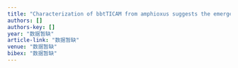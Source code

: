 ```yaml
---
title: "Characterization of bbtTICAM from amphioxus suggests the emergence of a MyD88-independent pathway in basal chordates"
authors: []
authors-key: []
year: "数据暂缺"
article-link: "数据暂缺"
venue: "数据暂缺"
bibex: "数据暂缺"
---
```

